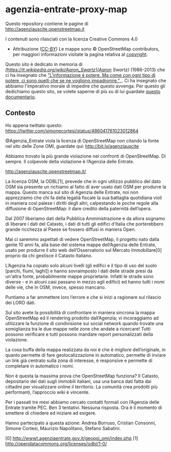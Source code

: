 agenzia-entrate-proxy-map
=========================

Questo repository contiene le pagine di
http://agenziauscite.openstreetmap.it

I contenuti sono rilasciati con la licenza Creative Commons 4.0
- Attribuzione ([CC-BY](https://creativecommons.org/licenses/by/4.0/deed.it))
Le mappe sono © OpenStreetMap contributors, per maggiori informazioni
visitate la pagina relativa al
[copyright](https://www.openstreetmap.org/copyright).

Questo sito è dedicato in memoria di
_[https://it.wikipedia.org/wiki/Aaron_Swartz](Aaron Swartz)_ (1986-2013)
che ci ha insegnato che ["L'informazione è potere. Ma come con ogni
tipo di potere, ci sono quelli che se ne vogliono impadronire."](http://aubreymcfato.com/2013/01/14/guerrilla-open-access-manifesto-aaron-swartz/)_.
Ci ha insegnato che abbiamo l'imperativo morale di impedire che
questo avvenga. Per questo gli dedichiamo questo sito, se volete
saperne di più su di lui guardate
[questo documentario](https://archive.org/details/TheInternetsOwnBoyTheStoryOfAaronSwartz).

Contesto
-------------------------
Ho appena twittato questo:
https://twitter.com/simonecortesi/status/486041761023012864

@Agenzia_Entrate viola la licenza di OpenStreetMap non citando la
fonte nel sito delle Zone OMI, guardate qui:
http://bit.ly/agenziauscite

Abbiamo trovato la più grande violazione nei confronti di
OpenStreetMap. Di sempre. Il colpevole della violazione è l’Agenzia
delle Entrate.

http://agenziauscite.openstreetmap.it/

La licenza OSM, la ODBL[1], prevede che in ogni utilizzo pubblico del
dato OSM sia presente un richiamo al fatto di aver usato dati OSM per
produrre la mappa. Questo manca sul sito di Agenzia delle Entrate, noi
non apprezziamo che chi fa della legalià fiscale la sua battaglia
quotidiana violi in maniera così palese i diritti degli altri,
calpestando le poche regole alla diffusione di OpenStreetMap: il dare
credito della paternità dell’opera.

Dal 2007 liberiamo dati della Pubblica Amministrazione e da allora
sognamo di liberare i dati del Catasto, i dati di tutti gli edifici
d’Italia che porterebbero grande ricchezza al Paese se fossero diffusi
in maniera Open.

Mai ci saremmo aspettati di vedere OpenStreetMap, il progetto nato
dalla gente 10 anni fa, alla base del sistema mappe dell’Agenzia delle
Entrate, usato per produrre il sito web dell’Osservatorio sul Mercato
Immobiliare[0] proprio da chi gestisce il Catasto Italiano.

L’Agenzia ha copiato solo alcuni livelli (gli edifici e il tipo di uso
del suolo [parchi, fiumi, laghi]) e hanno sovraimposto i dati delle
strade presi da un'altra fonte, probabilmente mappe proprietarie.
Infatti le strade sono diverse - e in alcuni casi passano in mezzo
agli edifici) ed hanno tutti i nomi delle vie, che in OSM, invece,
spesso mancano.

Puntiamo a far ammettere loro l’errore e che si inizi a ragionare sul
rilascio dei LORO dati.

Sul sito avete la possibilità di confrontare in maniera sincrona la
mappa OpenStreetMap ed il rendering prodotto dall’Agenzia; vi
incoraggiamo ad utilizzare la funzione di condivisione sui social
network quando trovate una somiglianza tra le due mappe nelle zone che
andate a ricercare! Tutti possono verificare e tutti possono mandare
report personalizzati della violazione.

La cosa buffa della mappa realizzata da noi è che è migliore
dell’originale, in quanto permette di fare geolocalizzazione in
automatico, permette di inviare un link già centrato sulla zona di
interesse, è responsive e permette di completare in automatico i nomi.

Non è questa la massima prova che OpenStreetMap funziona? Il Catasto,
depositario dei dati sugli immobili italiani, usa una banca dati fatta
dai cittadini per visualizzare online il territorio. La comunità crea
prodotti più performanti, l’approccio wiki è vincente.

Per i passati tre mesi abbiamo cercato contatti formali con l’Agenzia
delle Entrate tramite PEC. Ben 3 tentativi. Nessuna risposta. Ora è il
momento di smettere di chiedere ed iniziare ad esigere.

Hanno partecipato a questa azione: Andrea Borruso, Cristian Consonni,
Simone Cortesi, Maurizio Napolitano, Stefano Sabatini.

[0] http://wwwt.agenziaentrate.gov.it/geopoi_omi/index.php
[1] http://opendatacommons.org/licenses/odbl/1-0/

